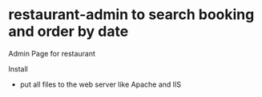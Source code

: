 # restaurant-admin to search booking and order by date
Admin Page for restaurant

Install
- put all files to the web server like Apache and IIS
